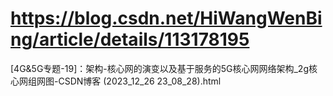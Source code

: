 # https://blog.csdn.net/HiWangWenBing/article/details/113178195
[4G&5G专题-19]：架构-核心网的演变以及基于服务的5G核心网网络架构_2g核心网组网图-CSDN博客 (2023_12_26 23_08_28).html